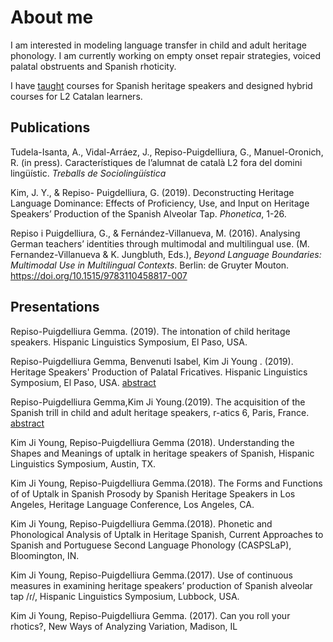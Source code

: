 

# About me

 I am interested in modeling language transfer in child and adult heritage phonology. I am currently working on empty onset repair strategies, voiced palatal obstruents and Spanish rhoticity.

I have [taught](./teaching.html) courses for Spanish heritage speakers and designed hybrid courses for L2 Catalan learners.

## Publications

Tudela-Isanta, A., Vidal-Arráez, J., Repiso-Puigdelliura, G., Manuel-Oronich, R. (in press). Característiques de l’alumnat de català L2 fora del domini lingüístic. *Treballs de Sociolingüística*

Kim, J. Y., & Repiso- Puigdelliura, G. (2019). Deconstructing Heritage Language Dominance: Effects of Proficiency, Use, and Input on Heritage Speakers’ Production of the Spanish Alveolar Tap. *Phonetica*, 1-26. 

Repiso i Puigdelliura, G., & Fernández-Villanueva, M. (2016). Analysing German teachers’ identities through multimodal and multilingual use. (M. Fernandez-Villanueva & K. Jungbluth, Eds.), *Beyond Language Boundaries: Multimodal Use in Multilingual Contexts*. Berlin: de Gruyter Mouton. https://doi.org/10.1515/9783110458817-007

## Presentations

 Repiso-Puigdelliura Gemma. (2019). The intonation of child heritage speakers. Hispanic Linguistics Symposium, El Paso, USA.

 Repiso-Puigdelliura Gemma, Benvenuti Isabel, Kim Ji Young . (2019). Heritage Speakers' Production of Palatal Fricatives. Hispanic Linguistics Symposium, El Paso, USA. [abstract](https://github.com/gemmarepiso/gemmarepiso.github.io/blob/assets-1/Palatal_Fricatives_HLS_2019.pdf?raw=true)

Repiso-Puigdelliura Gemma,Kim Ji Young.(2019). The acquisition of the Spanish trill in child and adult heritage speakers, r-atics 6, Paris, France. [abstract](https://github.com/gemmarepiso/gemmarepiso.github.io/blob/assets-1/Abstract%20R-atics.pdf)

Kim Ji Young, Repiso-Puigdelliura Gemma (2018). Understanding the Shapes and Meanings of uptalk in heritage speakers of Spanish, Hispanic Linguistics Symposium, Austin, TX.

Kim Ji Young, Repiso-Puigdelliura  Gemma.(2018). The Forms and Functions of of Uptalk in Spanish Prosody by Spanish Heritage Speakers in Los Angeles, Heritage Language Conference, Los Angeles, CA.

Kim Ji Young, Repiso-Puigdelliura Gemma.(2018). Phonetic and Phonological Analysis of Uptalk in Heritage Spanish, Current Approaches to Spanish and Portuguese Second Language Phonology (CASPSLaP), Bloomington, IN.


Kim Ji Young, Repiso-Puigdelliura Gemma.(2017). Use of continuous measures in examining heritage speakers’ production of Spanish alveolar tap /ɾ/, Hispanic Linguistics Symposium, Lubbock, USA.

Kim Ji Young, Repiso-Puigdelliura Gemma. (2017). Can you roll your rhotics?, New Ways of Analyzing Variation, Madison, IL
